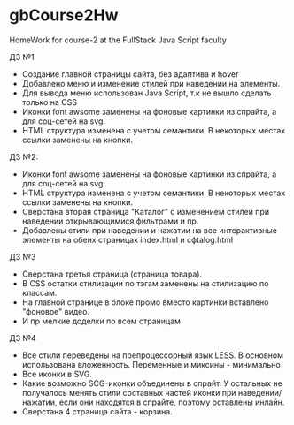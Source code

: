 # gbCourse2Hw
HomeWork for course-2 at the FullStack Java Script faculty


ДЗ №1

- Создание главной страницы сайта, без адаптива и hover
- Добавлено меню и изменение стилей при наведении на элементы.
- Для вывода меню использован Java Script, т.к не вышло сделать только на CSS
- Иконки font awsome заменены на фоновые картинки из спрайта, а для соц-сетей на svg.
- HTML структура изменена с учетом семантики. В некоторых местах ссылки заменены на кнопки.

ДЗ №2:

- Иконки font awsome заменены на фоновые картинки из спрайта, а для соц-сетей на svg.
- HTML структура изменена с учетом семантики. В некоторых местах ссылки заменены на кнопки.
- Сверстана вторая страница "Каталог" с изменением стилей при наведении открывающимися фильтрами и пр.
- Добавлены стили при наведении и нажатии на все интерактивные элементы на обеих страницах index.html и cфtalog.html

ДЗ №3

- Сверстана третья страница (страница товара).
- В CSS остатки стилизации по тэгам заменены на стилизацию по классам.
- На главной странице в блоке промо вместо картинки вставлено "фоновое" видео.
- И пр мелкие доделки по всем страницам

ДЗ №4

- Все стили переведены на препроцессорный язык LESS. В основном использована вложенность. Переменные и миксины - минимально
- Все иконки в SVG.
- Какие возможно SCG-иконки объединены в спрайт. У остальных не получалось менять стили составных частей иконки при наведении/нажатии, если они находятся в спрайте, поэтому оставлены инлайн.
- Сверстана 4 страница сайта - корзина.
